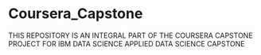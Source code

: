 # Coursera_Capstone
THIS REPOSITORY IS AN INTEGRAL PART OF THE COURSERA CAPSTONE PROJECT FOR IBM DATA SCIENCE APPLIED DATA SCIENCE CAPSTONE
